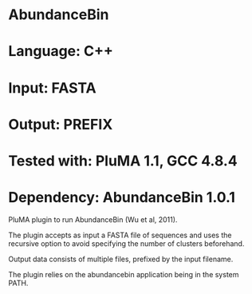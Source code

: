 # AbundanceBin
# Language: C++
# Input: FASTA
# Output: PREFIX
# Tested with: PluMA 1.1, GCC 4.8.4
# Dependency: AbundanceBin 1.0.1

PluMA plugin to run AbundanceBin (Wu et al, 2011).

The plugin accepts as input a FASTA file of sequences
and uses the recursive option to avoid specifying
the number of clusters beforehand.

Output data consists of multiple files, prefixed by
the input filename.

The plugin relies on the abundancebin application being in the system PATH.
